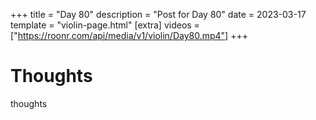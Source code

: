 +++
title = "Day 80"
description = "Post for Day 80"
date = 2023-03-17
template = "violin-page.html"
[extra]
videos = ["https://roonr.com/api/media/v1/violin/Day80.mp4"]
+++

# Thoughts
thoughts